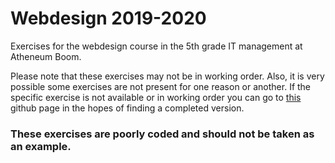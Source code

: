 # Webdesign 2019-2020
Exercises for the webdesign course in the 5th grade IT management at Atheneum Boom.

Please note that these exercises may not be in working order.
Also, it is very possible some exercises are not present for one reason or another.
If the specific exercise is not available or in working order you can go to <a href="https://github.com/LanderVanlaer/Software6INF">this</a> github page in the hopes of finding a completed version.

### These exercises are poorly coded and should not be taken as an example.
